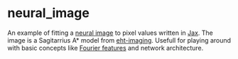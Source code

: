 # neural_image
An example of fitting a [neural image](https://www.matthewtancik.com/nerf) to pixel values written in [Jax](https://jax.readthedocs.io/en/latest/notebooks/quickstart.html). 
The image is a Sagitarrius A* model from [eht-imaging](https://github.com/achael/eht-imaging/tree/main/models).
Usefull for playing around with basic concepts like [Fourier features](https://arxiv.org/pdf/2006.10739.pdf) and network architecture.

